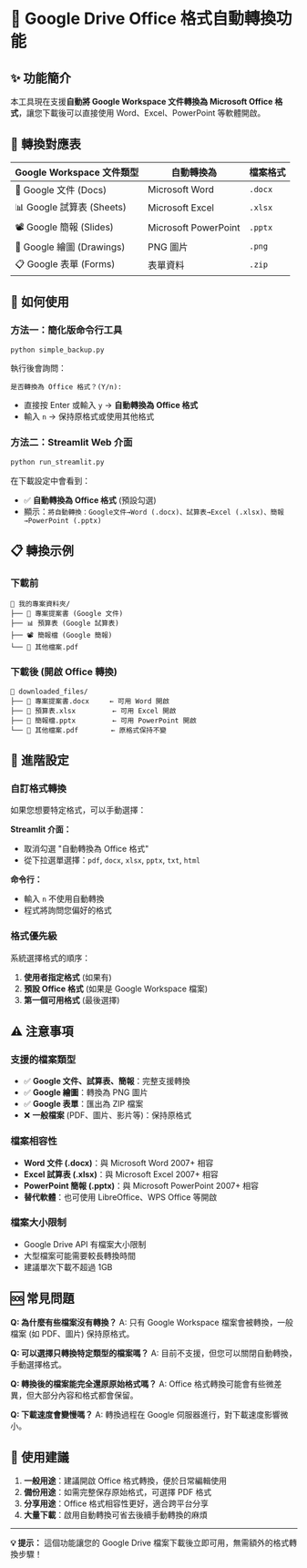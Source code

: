 # 🔄 Google Drive Office 格式自動轉換功能

## ✨ 功能簡介

本工具現在支援**自動將 Google Workspace 文件轉換為 Microsoft Office 格式**，讓您下載後可以直接使用 Word、Excel、PowerPoint 等軟體開啟。

## 🎯 轉換對應表

| Google Workspace 文件類型 | 自動轉換為 | 檔案格式 |
|-------------------------|-----------|---------|
| 📝 Google 文件 (Docs) | Microsoft Word | `.docx` |
| 📊 Google 試算表 (Sheets) | Microsoft Excel | `.xlsx` |
| 📽️ Google 簡報 (Slides) | Microsoft PowerPoint | `.pptx` |
| 🎨 Google 繪圖 (Drawings) | PNG 圖片 | `.png` |
| 📋 Google 表單 (Forms) | 表單資料 | `.zip` |

## 🚀 如何使用

### 方法一：簡化版命令行工具
```bash
python simple_backup.py
```

執行後會詢問：
```
是否轉換為 Office 格式？(Y/n):
```
- 直接按 Enter 或輸入 `y` → **自動轉換為 Office 格式**
- 輸入 `n` → 保持原格式或使用其他格式

### 方法二：Streamlit Web 介面
```bash
python run_streamlit.py
```

在下載設定中會看到：
- ✅ **自動轉換為 Office 格式** (預設勾選)
- 顯示：`將自動轉換：Google文件→Word (.docx)、試算表→Excel (.xlsx)、簡報→PowerPoint (.pptx)`

## 📋 轉換示例

### 下載前
```
📂 我的專案資料夾/
├── 📝 專案提案書 (Google 文件)
├── 📊 預算表 (Google 試算表)  
├── 📽️ 簡報檔 (Google 簡報)
└── 📄 其他檔案.pdf
```

### 下載後 (開啟 Office 轉換)
```
📁 downloaded_files/
├── 📄 專案提案書.docx     ← 可用 Word 開啟
├── 📄 預算表.xlsx         ← 可用 Excel 開啟
├── 📄 簡報檔.pptx         ← 可用 PowerPoint 開啟
└── 📄 其他檔案.pdf        ← 原格式保持不變
```

## 🔧 進階設定

### 自訂格式轉換
如果您想要特定格式，可以手動選擇：

**Streamlit 介面：**
- 取消勾選 "自動轉換為 Office 格式"
- 從下拉選單選擇：`pdf`, `docx`, `xlsx`, `pptx`, `txt`, `html`

**命令行：**
- 輸入 `n` 不使用自動轉換
- 程式將詢問您偏好的格式

### 格式優先級
系統選擇格式的順序：
1. **使用者指定格式** (如果有)
2. **預設 Office 格式** (如果是 Google Workspace 檔案)
3. **第一個可用格式** (最後選擇)

## ⚠️ 注意事項

### 支援的檔案類型
- ✅ **Google 文件、試算表、簡報**：完整支援轉換
- ✅ **Google 繪圖**：轉換為 PNG 圖片
- ✅ **Google 表單**：匯出為 ZIP 檔案
- ❌ **一般檔案** (PDF、圖片、影片等)：保持原格式

### 檔案相容性
- **Word 文件 (.docx)**：與 Microsoft Word 2007+ 相容
- **Excel 試算表 (.xlsx)**：與 Microsoft Excel 2007+ 相容
- **PowerPoint 簡報 (.pptx)**：與 Microsoft PowerPoint 2007+ 相容
- **替代軟體**：也可使用 LibreOffice、WPS Office 等開啟

### 檔案大小限制
- Google Drive API 有檔案大小限制
- 大型檔案可能需要較長轉換時間
- 建議單次下載不超過 1GB

## 🆘 常見問題

**Q: 為什麼有些檔案沒有轉換？**
A: 只有 Google Workspace 檔案會被轉換，一般檔案 (如 PDF、圖片) 保持原格式。

**Q: 可以選擇只轉換特定類型的檔案嗎？**
A: 目前不支援，但您可以關閉自動轉換，手動選擇格式。

**Q: 轉換後的檔案能完全還原原始格式嗎？**
A: Office 格式轉換可能會有些微差異，但大部分內容和格式都會保留。

**Q: 下載速度會變慢嗎？**
A: 轉換過程在 Google 伺服器進行，對下載速度影響微小。

## 🎉 使用建議

1. **一般用途**：建議開啟 Office 格式轉換，便於日常編輯使用
2. **備份用途**：如需完整保存原始格式，可選擇 PDF 格式
3. **分享用途**：Office 格式相容性更好，適合跨平台分享
4. **大量下載**：啟用自動轉換可省去後續手動轉換的麻煩

---

**💡 提示：** 這個功能讓您的 Google Drive 檔案下載後立即可用，無需額外的格式轉換步驟！ 